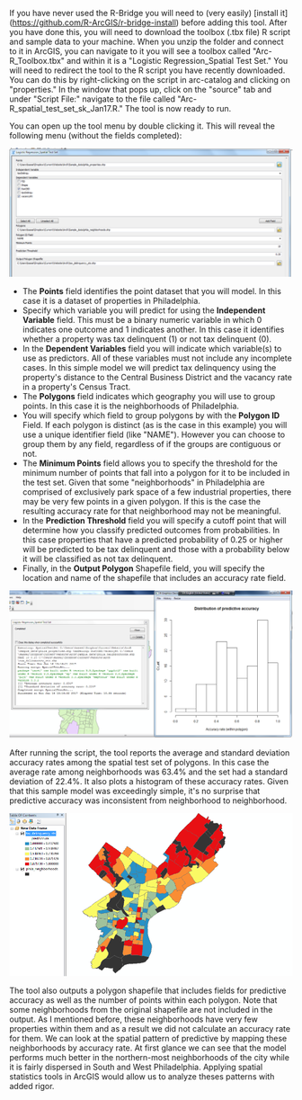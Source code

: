 If you have never used the R-Bridge you will need to (very easily) [install it] (https://github.com/R-ArcGIS/r-bridge-install) before adding this tool. After you have done this, you will need to download the toolbox (.tbx file) R script and sample data to your machine. When you unzip the folder and connect to it in ArcGIS, you can navigate to it you will see a toolbox called "Arc-R_Toolbox.tbx" and within it is a "Logistic Regression_Spatial Test Set." You will need to redirect the tool to the R script you have recently downloaded. You can do this by right-clicking on the script in arc-catalog and clicking on "properties." In the window that pops up, click on the "source" tab and under "Script File:" navigate to the file called "Arc-R_spatial_test_set_sk_Jan17.R." The tool is now ready to run. 

You can open up the tool menu by double clicking it. This will reveal the following menu (without the fields completed):

![](https://github.com/simonkassel/R-ArcGIS/blob/master/Images/tool_menu.png)

- The **Points** field identifies the point dataset that you will model. In this case it is a dataset of properties in Philadelphia.
- Specify which variable you will predict for using the **Independent Variable** field. This must be a binary numeric variable in which 0 indicates one outcome and 1 indicates another. In this case it identifies whether a property was tax delinquent (1) or not tax delinquent (0).
- In the **Dependent Variables** field you will indicate which variable(s) to use as predictors. All of these variables must not include any incomplete cases. In this simple model we will predict tax delinquency using the property's distance to the Central Business District and the vacancy rate in a property's Census Tract.
- The **Polygons** field indicates which geography you will use to group points. In this case it is the neighborhoods of Philadelphia.
- You will specify which field to group polygons by with the **Polygon ID** Field. If each polygon is distinct (as is the case in this example) you will use a unique identifier field (like "NAME"). However you can choose to group them by any field, regardless of if the groups are contiguous or not.
- The **Minimum Points** field allows you to specify the threshold for the minimum number of points that fall into a polygon for it to be included in the test set. Given that some "neighborhoods" in Philadelphia are comprised of exclusively park space of a few industrial properties, there may be very few points in a given polygon. If this is the case the resulting accuracy rate for that neighborhood may not be meaningful. 
- In the **Prediction Threshold** field you will specify a cutoff point that will determine how you classify predicted outcomes from probabilities. In this case properties that have a predicted probability of 0.25 or higher will be predicted to be tax delinquent and those with a probability below it will be classified as not tax delinquent.
- Finally, in the **Output Polygon** Shapefile field, you will specify the location and name of the shapefile that includes an accuracy rate field.

![](https://github.com/simonkassel/R-ArcGIS/blob/master/Images/histogram.png)

After running the script, the tool reports the average and standard deviation accuracy rates among the spatial test set of polygons. In this case the average rate among neighborhoods was 63.4% and the set had a standard deviation of 22.4%.  It also plots a histogram of these accuracy rates. Given that this sample model was exceedingly simple, it's no surprise that predictive accuracy was inconsistent from neighborhood to neighborhood.

![](https://github.com/simonkassel/R-ArcGIS/blob/master/Images/accuracy_map.png)

The tool also outputs a polygon shapefile that includes fields for predictive accuracy as well as the number of points within each polygon. Note that some neighborhoods from the original shapefile are not included in the output. As I mentioned before, these neighborhoods have very few properties within them and as a result we did not calculate an accuracy rate for them. We can look at the spatial pattern of predictive by mapping these neighborhoods by accuracy rate. At first glance we can see that the model performs much better in the northern-most neighborhoods of the city while it is fairly dispersed in South and West Philadelphia. Applying spatial statistics tools in ArcGIS would allow us to analyze theses patterns with added rigor.
